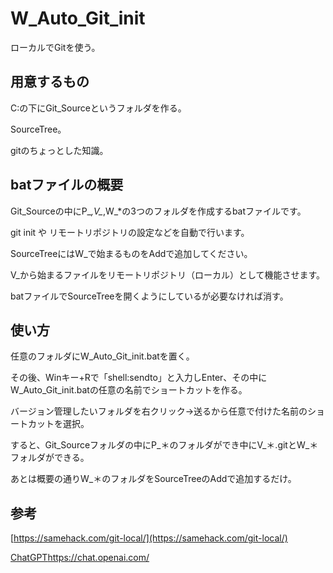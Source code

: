 # W_Auto_Git_init
ローカルでGitを使う。

## 用意するもの
C:の下にGit_Sourceというフォルダを作る。

SourceTree。

gitのちょっとした知識。

## batファイルの概要
Git_Sourceの中にP_*,V_*,W_*の3つのフォルダを作成するbatファイルです。

git init や リモートリポジトリの設定などを自動で行います。

SourceTreeにはW_で始まるものをAddで追加してください。

V_から始まるファイルをリモートリポジトリ（ローカル）として機能させます。

batファイルでSourceTreeを開くようにしているが必要なければ消す。

## 使い方
任意のフォルダにW_Auto_Git_init.batを置く。

その後、Winキー+Rで「shell:sendto」と入力しEnter、その中にW_Auto_Git_init.batの任意の名前でショートカットを作る。

バージョン管理したいフォルダを右クリック→送るから任意で付けた名前のショートカットを選択。

すると、Git_Sourceフォルダの中にP_＊のフォルダができ中にV_＊.gitとW_＊フォルダができる。

あとは概要の通りW_＊のフォルダをSourceTreeのAddで追加するだけ。

## 参考
[https://samehack.com/git-local/](https://samehack.com/git-local/)

[ChatGPT](https://chat.openai.com/)https://chat.openai.com/
